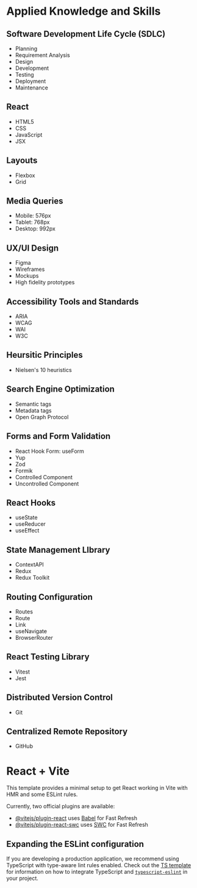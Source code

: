 # Applied Knowledge and Skills
## Software Development Life Cycle (SDLC)
- Planning
- Requirement Analysis
- Design
- Development
- Testing
- Deployment
- Maintenance

## React
- HTML5
- CSS
- JavaScript
- JSX

## Layouts
- Flexbox
- Grid
  
## Media Queries
- Mobile: 576px
- Tablet: 768px
- Desktop: 992px

## UX/UI Design
- Figma
- Wireframes
- Mockups
- High fidelity prototypes
  
## Accessibility Tools and Standards
- ARIA
- WCAG
- WAI
- W3C
  
## Heursitic Principles
- Nielsen's 10 heuristics

## Search Engine Optimization
- Semantic tags
- Metadata tags
- Open Graph Protocol

## Forms and Form Validation
- React Hook Form: useForm
- Yup
- Zod
- Formik
- Controlled Component
- Uncontrolled Component

## React Hooks
- useState
- useReducer
- useEffect

## State Management LIbrary
- ContextAPI
- Redux
- Redux Toolkit
  
## Routing Configuration
- Routes
- Route
- Link
- useNavigate
- BrowserRouter
  
## React Testing Library
- Vitest
- Jest
  
## Distributed Version Control
- Git
  
## Centralized Remote Repository
- GitHub

# React + Vite

This template provides a minimal setup to get React working in Vite with HMR and some ESLint rules.

Currently, two official plugins are available:

- [@vitejs/plugin-react](https://github.com/vitejs/vite-plugin-react/blob/main/packages/plugin-react) uses [Babel](https://babeljs.io/) for Fast Refresh
- [@vitejs/plugin-react-swc](https://github.com/vitejs/vite-plugin-react/blob/main/packages/plugin-react-swc) uses [SWC](https://swc.rs/) for Fast Refresh

## Expanding the ESLint configuration

If you are developing a production application, we recommend using TypeScript with type-aware lint rules enabled. Check out the [TS template](https://github.com/vitejs/vite/tree/main/packages/create-vite/template-react-ts) for information on how to integrate TypeScript and [`typescript-eslint`](https://typescript-eslint.io) in your project.
